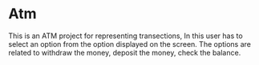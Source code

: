 # Atm
This is an ATM project for representing transections, In this user has to select an option from the option displayed on the screen. The options are related to withdraw the money, deposit the money, check the balance.
